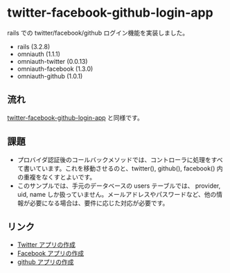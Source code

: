 # twitter-facebook-github-login-app

rails での twitter/facebook/github ログイン機能を実装しました。

* rails (3.2.8)
* omniauth (1.1.1)
* omniauth-twitter (0.0.13)
* omniauth-facebook (1.3.0)
* omniauth-github (1.0.1)

## 流れ

[twitter-facebook-github-login-app](https://github.com/mori-dev/my-sample-apps/tree/master/twitter-login-app) と同様です。

## 課題

* プロバイダ認証後のコールバックメソッドでは、コントローラに処理をすべて書いています。これを移動させるのと、twitter(), github(), facebook() 内の重複をなくすとよいです。
* このサンプルでは、手元のデータベースの users テーブルでは、 provider, uid, name しか扱っていません。メールアドレスやパスワードなど、他の情報が必要になる場合は、要件に応じた対応が必要です。

## リンク

* [Twitter アプリの作成](https://dev.twitter.com/apps/new)
* [Facebook アプリの作成](https://developers.facebook.com/apps)
* [github アプリの作成](https://github.com/settings/applications/new)
